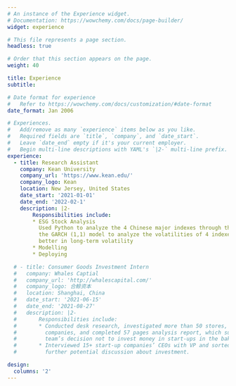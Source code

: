 ```yaml
---
# An instance of the Experience widget.
# Documentation: https://wowchemy.com/docs/page-builder/
widget: experience

# This file represents a page section.
headless: true

# Order that this section appears on the page.
weight: 40

title: Experience
subtitle:

# Date format for experience
#   Refer to https://wowchemy.com/docs/customization/#date-format
date_format: Jan 2006

# Experiences.
#   Add/remove as many `experience` items below as you like.
#   Required fields are `title`, `company`, and `date_start`.
#   Leave `date_end` empty if it's your current employer.
#   Begin multi-line descriptions with YAML's `|2-` multi-line prefix.
experience:
  - title: Research Assistant
    company: Kean University
    company_url: 'https://www.kean.edu/'
    company_logo: Kean
    location: New Jersey, United States
    date_start: '2021-01-01'
    date_end: '2022-02-1'
    description: |2-
        Responsibilities include:
        * ESG Stock Analysis
          Used Python to analyze the 4 Chinese major indexes through the Tushare API interface and built
          the GARCH (1,1) model to analyze the volatilities of 4 indexes, proving that ESG can’t perform 
          better in long-term volatility
        * Modelling
        * Deploying

  # - title: Consumer Goods Investment Intern
  #   company: Whales Captial
  #   company_url: 'http://whalescapital.com/'
  #   company_logo: 合鲸资本
  #   location: Shanghai, China
  #   date_start: '2021-06-15'
  #   date_end: '2021-08-27'
  #   description: |2-
  #       Responsibilities include:
  #       * Conducted desk research, investigated more than 50 stores, analyzed the profit model of 
  #         companies, and completed 57 pages analysis report, which supported the whole investment 
  #         team’s decision not to invest money in start-ups in the bakery industry in China
  #       * Interviewed 15+ start-up companies’ CEOs with VP and sorted out meeting minutes to facilitate 
  #         further potential discussion about investment.

design:
  columns: '2'
---
```

